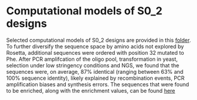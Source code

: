 # Computational models of S0_2 designs
Selected computational models of S0_2 designs are provided in this [folder](./pdbs). To further diversify the sequence space by amino acids not explored by Rosetta, additional sequences were ordered with position 32 mutated to Phe. After PCR amplifcation of the oligo pool, transformation in yeast, selection under low stringency conditions and NGS, we found that the sequences were, on average, 87% identical (ranging between 63% and 100% sequence identity), likely explained by recombination events, PCR amplification biases and synthesis errors. The sequences that were found to be enriched, along with the enrichment values, can be found [here](./S0_2_enrichments.csv)
